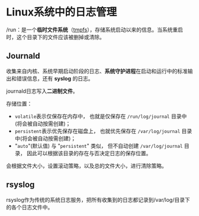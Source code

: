# Linux系统中的日志管理

/run：是一个**临时文件系统**（[tmpfs](./ramdisk.md)），存储系统启动以来的信息。当系统重启时，这个目录下的文件应该被删掉或清除。



## Journald

收集来自内核、系统早期启动阶段的日志、**系统守护进程**在启动和运行中的标准输出和错误信息，还有 **syslog** 的日志。

journald日志写入**二进制文件**。

存储位置：

- `volatile`表示仅保存在内存中， 也就是仅保存在 `/run/log/journal` 目录中(将会被自动按需创建)；
-  `persistent`表示优先保存在磁盘上， 也就优先保存在 `/var/log/journal` 目录中(将会被自动按需创建)；
- "`auto`"(默认值) 与 "`persistent`" 类似， 但不自动创建 `/var/log/journal` 目录， 因此可以根据该目录的存在与否决定日志的保存位置。



会根据文件大小，设置滚动策略，以及总的文件大小，进行清除策略。



## rsyslog 

rsyslog作为传统的系统日志服务，把所有收集到的日志都记录到/var/log/目录下的各个日志文件中。
